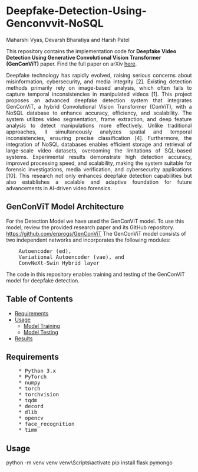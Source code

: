 # Deepfake-Detection-Using-Genconvvit-NoSQL
Maharshi Vyas, Devarsh Bharatiya and Harsh Patel

This repository contains the implementation code for **Deepfake Video Detection Using Generative Convolutional Vision Transformer (GenConViT)** paper. Find the full paper on arXiv [here](https://arxiv.org/abs/2307.07036).

<p style="text-align: justify;">
Deepfake technology has rapidly evolved, raising serious concerns about misinformation, cybersecurity, and media integrity [2]. Existing detection methods primarily rely on image-based analysis, which often fails to capture temporal inconsistencies in manipulated videos [1]. This project proposes an advanced deepfake detection system that integrates GenConViT, a hybrid Convolutional Vision Transformer (ConViT), with a NoSQL database to enhance accuracy, efficiency, and scalability. The system utilizes video segmentation, frame extraction, and deep feature analysis to detect manipulations more effectively. Unlike traditional approaches, it simultaneously analyzes spatial and temporal inconsistencies, ensuring precise classification [4]. Furthermore, the integration of NoSQL databases enables efficient storage and retrieval of large-scale video datasets, overcoming the limitations of SQL-based systems. Experimental results demonstrate high detection accuracy, improved processing speed, and scalability, making the system suitable for forensic investigations, media verification, and cybersecurity applications [10]. This research not only enhances deepfake detection capabilities but also establishes a scalable and adaptive foundation for future advancements in AI-driven video forensics.
</p>

## GenConViT Model Architecture
For the Detection Model we have used the GenConViT model. To use this model, review the provided research paper and its GitHub repository. https://github.com/erprogs/GenConViT 
The GenConViT model consists of two independent networks and incorporates the following modules:
<pre>
    Autoencoder (ed),
    Variational Autoencoder (vae), and
    ConvNeXt-Swin Hybrid layer
</pre>

The code in this repository enables training and testing of the GenConViT model for deepfake detection.

## Table of Contents

- [Requirements](#requirements)
- [Usage](#usage)
  - [Model Training](#model-training)
  - [Model Testing](#model-testing)
- [Results](#results)

## Requirements
<pre>
    * Python 3.x
    * PyTorch
    * numpy
    * torch
    * torchvision
    * tqdm
    * decord
    * dlib
    * opencv
    * face_recognition
    * timm
</pre>

## Usage
python -m venv venv
venv\Scripts\activate
pip install flask pymongo
